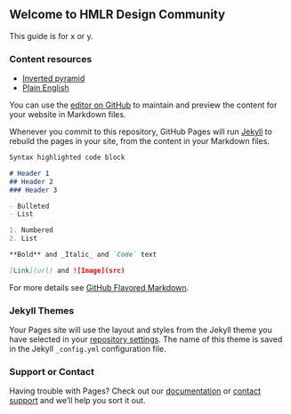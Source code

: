 ## Welcome to HMLR Design Community 


This guide is for x or y. 
### Content resources 

- [Inverted pyramid](https://docs.google.com/presentation/d/17LKe9-SGrSbtYtYUzOlBsb4oor440hgi7TgYBdxvdBU/edit#slide=id.p)
- [Plain English](https://docs.google.com/presentation/d/1RPRb6xrv5RGvj1x4zefKPe01ZZpKcOuKS2gLOWD1Hm4/edit) 








You can use the [editor on GitHub](https://github.com/Erintregunna/HMLR-DesignCommunity/edit/master/README.md) to maintain and preview the content for your website in Markdown files.

Whenever you commit to this repository, GitHub Pages will run [Jekyll](https://jekyllrb.com/) to rebuild the pages in your site, from the content in your Markdown files.

```markdown
Syntax highlighted code block

# Header 1
## Header 2
### Header 3

- Bulleted
- List

1. Numbered
2. List

**Bold** and _Italic_ and `Code` text

[Link](url) and ![Image](src)
```

For more details see [GitHub Flavored Markdown](https://guides.github.com/features/mastering-markdown/).

### Jekyll Themes

Your Pages site will use the layout and styles from the Jekyll theme you have selected in your [repository settings](https://github.com/Erintregunna/HMLR-DesignCommunity/settings). The name of this theme is saved in the Jekyll `_config.yml` configuration file.

### Support or Contact

Having trouble with Pages? Check out our [documentation](https://help.github.com/categories/github-pages-basics/) or [contact support](https://github.com/contact) and we’ll help you sort it out.
